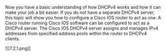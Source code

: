 Now you have a basic understanding of how DHCPv4 works and how it can make your job a bit easier. If you do not have a separate DHCPv4 server, this topic will show you how to configure a Cisco IOS router to act as one. A Cisco router running Cisco IOS software can be configured to act as a DHCPv4 server. The Cisco IOS DHCPv4 server assigns and manages IPv4 addresses from specified address pools within the router to DHCPv4 clients.

![[7.2.1.png]]